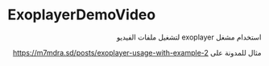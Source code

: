 # ExoplayerDemoVideo



<div dir="rtl">
استخدام مشغل exoplayer لتشغيل ملفات الفيديو

  مثال للمدونة على https://m7mdra.sd/posts/exoplayer-usage-with-example-2
